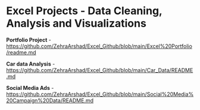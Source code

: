# Excel Projects - Data Cleaning, Analysis and Visualizations


**Portfolio Project** - https://github.com/ZehraArshad/Excel_Github/blob/main/Excel%20Portfolio/readme.md

**Car data Analysis** - https://github.com/ZehraArshad/Excel_Github/blob/main/Car_Data/README.md

**Social Media Ads** - https://github.com/ZehraArshad/Excel_Github/blob/main/Social%20Media%20Campaign%20Data/README.md
